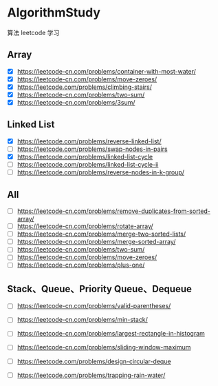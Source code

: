 # AlgorithmStudy
算法 leetcode 学习


## Array
- [x] https://leetcode-cn.com/problems/container-with-most-water/
- [x] https://leetcode-cn.com/problems/move-zeroes/
- [x] https://leetcode.com/problems/climbing-stairs/
- [x] https://leetcode-cn.com/problems/two-sum/
- [x] https://leetcode-cn.com/problems/3sum/

## Linked List
- [x] https://leetcode.com/problems/reverse-linked-list/
- [ ] https://leetcode.com/problems/swap-nodes-in-pairs
- [x] https://leetcode.com/problems/linked-list-cycle
- [ ] https://leetcode.com/problems/linked-list-cycle-ii
- [ ] https://leetcode.com/problems/reverse-nodes-in-k-group/

## All
- [ ] https://leetcode-cn.com/problems/remove-duplicates-from-sorted-array/
- [ ] https://leetcode-cn.com/problems/rotate-array/
- [ ] https://leetcode-cn.com/problems/merge-two-sorted-lists/
- [ ] https://leetcode-cn.com/problems/merge-sorted-array/
- [ ] https://leetcode-cn.com/problems/two-sum/
- [ ] https://leetcode-cn.com/problems/move-zeroes/
- [ ] https://leetcode-cn.com/problems/plus-one/

## Stack、Queue、Priority Queue、Dequeue

- [ ] https://leetcode-cn.com/problems/valid-parentheses/
- [ ] https://leetcode-cn.com/problems/min-stack/

- [ ] https://leetcode-cn.com/problems/largest-rectangle-in-histogram
- [ ] https://leetcode-cn.com/problems/sliding-window-maximum

- [ ] https://leetcode.com/problems/design-circular-deque
- [ ] https://leetcode.com/problems/trapping-rain-water/
